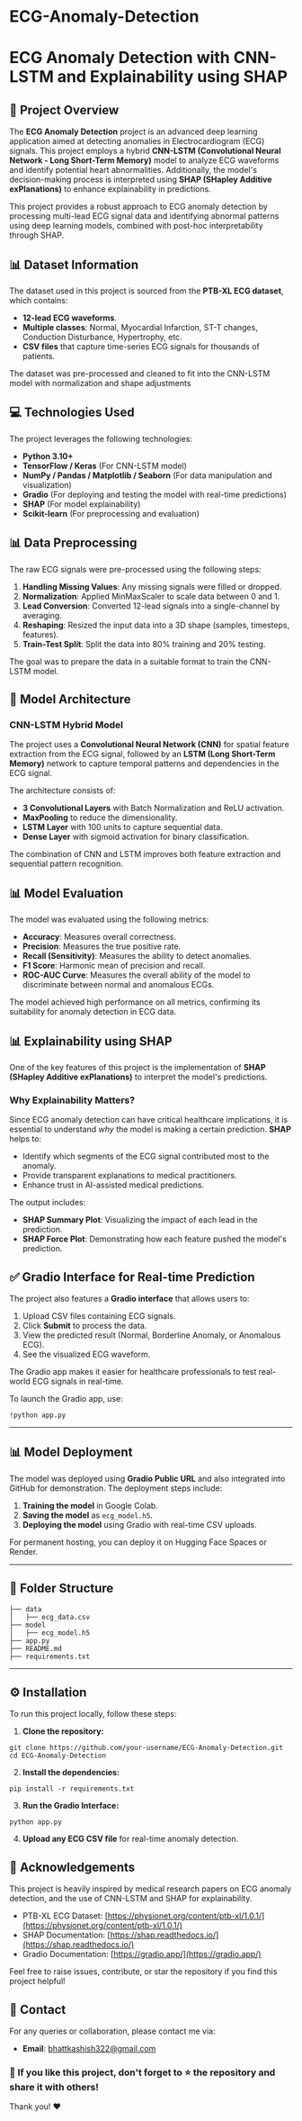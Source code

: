 # ECG-Anomaly-Detection
# ECG Anomaly Detection with CNN-LSTM and Explainability using SHAP

## 📜 Project Overview
The **ECG Anomaly Detection** project is an advanced deep learning application aimed at detecting anomalies in Electrocardiogram (ECG) signals. This project employs a hybrid **CNN-LSTM (Convolutional Neural Network - Long Short-Term Memory)** model to analyze ECG waveforms and identify potential heart abnormalities. Additionally, the model's decision-making process is interpreted using **SHAP (SHapley Additive exPlanations)** to enhance explainability in predictions.

This project provides a robust approach to ECG anomaly detection by processing multi-lead ECG signal data and identifying abnormal patterns using deep learning models, combined with post-hoc interpretability through SHAP.


## 📊 Dataset Information
The dataset used in this project is sourced from the **PTB-XL ECG dataset**, which contains:
- **12-lead ECG waveforms**.
- **Multiple classes**: Normal, Myocardial Infarction, ST-T changes, Conduction Disturbance, Hypertrophy, etc.
- **CSV files** that capture time-series ECG signals for thousands of patients.

The dataset was pre-processed and cleaned to fit into the CNN-LSTM model with normalization and shape adjustments



## 💻 Technologies Used
The project leverages the following technologies:
- **Python 3.10+**
- **TensorFlow / Keras** (For CNN-LSTM model)
- **NumPy / Pandas / Matplotlib / Seaborn** (For data manipulation and visualization)
- **Gradio** (For deploying and testing the model with real-time predictions)
- **SHAP** (For model explainability)
- **Scikit-learn** (For preprocessing and evaluation)



## 📊 Data Preprocessing
The raw ECG signals were pre-processed using the following steps:
1. **Handling Missing Values**: Any missing signals were filled or dropped.
2. **Normalization**: Applied MinMaxScaler to scale data between 0 and 1.
3. **Lead Conversion**: Converted 12-lead signals into a single-channel by averaging.
4. **Reshaping**: Resized the input data into a 3D shape (samples, timesteps, features).
5. **Train-Test Split**: Split the data into 80% training and 20% testing.

The goal was to prepare the data in a suitable format to train the CNN-LSTM model.


## 🧠 Model Architecture
### CNN-LSTM Hybrid Model
The project uses a **Convolutional Neural Network (CNN)** for spatial feature extraction from the ECG signal, followed by an **LSTM (Long Short-Term Memory)** network to capture temporal patterns and dependencies in the ECG signal.

The architecture consists of:
- **3 Convolutional Layers** with Batch Normalization and ReLU activation.
- **MaxPooling** to reduce the dimensionality.
- **LSTM Layer** with 100 units to capture sequential data.
- **Dense Layer** with sigmoid activation for binary classification.

The combination of CNN and LSTM improves both feature extraction and sequential pattern recognition.


## 📊 Model Evaluation
The model was evaluated using the following metrics:
- **Accuracy**: Measures overall correctness.
- **Precision**: Measures the true positive rate.
- **Recall (Sensitivity)**: Measures the ability to detect anomalies.
- **F1 Score**: Harmonic mean of precision and recall.
- **ROC-AUC Curve**: Measures the overall ability of the model to discriminate between normal and anomalous ECGs.

The model achieved high performance on all metrics, confirming its suitability for anomaly detection in ECG data.


## 📊 Explainability using SHAP
One of the key features of this project is the implementation of **SHAP (SHapley Additive exPlanations)** to interpret the model's predictions. 

### Why Explainability Matters?
Since ECG anomaly detection can have critical healthcare implications, it is essential to understand *why* the model is making a certain prediction. **SHAP** helps to:
- Identify which segments of the ECG signal contributed most to the anomaly.
- Provide transparent explanations to medical practitioners.
- Enhance trust in AI-assisted medical predictions.

The output includes:
- **SHAP Summary Plot**: Visualizing the impact of each lead in the prediction.
- **SHAP Force Plot**: Demonstrating how each feature pushed the model's prediction.


## ✅ Gradio Interface for Real-time Prediction
The project also features a **Gradio interface** that allows users to:
1. Upload CSV files containing ECG signals.
2. Click **Submit** to process the data.
3. View the predicted result (Normal, Borderline Anomaly, or Anomalous ECG).
4. See the visualized ECG waveform.

The Gradio app makes it easier for healthcare professionals to test real-world ECG signals in real-time.

To launch the Gradio app, use:
```shell
!python app.py
```

---

## 📊 Model Deployment
The model was deployed using **Gradio Public URL** and also integrated into GitHub for demonstration. The deployment steps include:
1. **Training the model** in Google Colab.
2. **Saving the model** as `ecg_model.h5`.
3. **Deploying the model** using Gradio with real-time CSV uploads.


For permanent hosting, you can deploy it on Hugging Face Spaces or Render.

---

## 📂 Folder Structure
```plaintext
├── data
│   ├── ecg_data.csv
├── model
│   ├── ecg_model.h5
├── app.py
├── README.md
├── requirements.txt
```

---

## ⚙ Installation
To run this project locally, follow these steps:

1. **Clone the repository:**
```shell
git clone https://github.com/your-username/ECG-Anomaly-Detection.git
cd ECG-Anomaly-Detection
```

2. **Install the dependencies:**
```shell
pip install -r requirements.txt
```

3. **Run the Gradio Interface:**
```shell
python app.py
```

4. **Upload any ECG CSV file** for real-time anomaly detection.



## 🤝 Acknowledgements
This project is heavily inspired by medical research papers on ECG anomaly detection, and the use of CNN-LSTM and SHAP for explainability.
- PTB-XL ECG Dataset: [https://physionet.org/content/ptb-xl/1.0.1/](https://physionet.org/content/ptb-xl/1.0.1/)
- SHAP Documentation: [https://shap.readthedocs.io/](https://shap.readthedocs.io/)
- Gradio Documentation: [https://gradio.app/](https://gradio.app/)

Feel free to raise issues, contribute, or star the repository if you find this project helpful!


## 📩 Contact
For any queries or collaboration, please contact me via:
- **Email**: bhattkashish322@gmail.com


### 🚀 If you like this project, don't forget to ⭐ the repository and share it with others!

Thank you! ❤️

